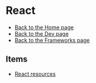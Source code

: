 # React

- [Back to the Home page](../../../README.md)
- [Back to the Dev page](../../README.md)
- [Back to the Frameworks page](../README.md)

## Items
- [React resources](React%20resources.md)

